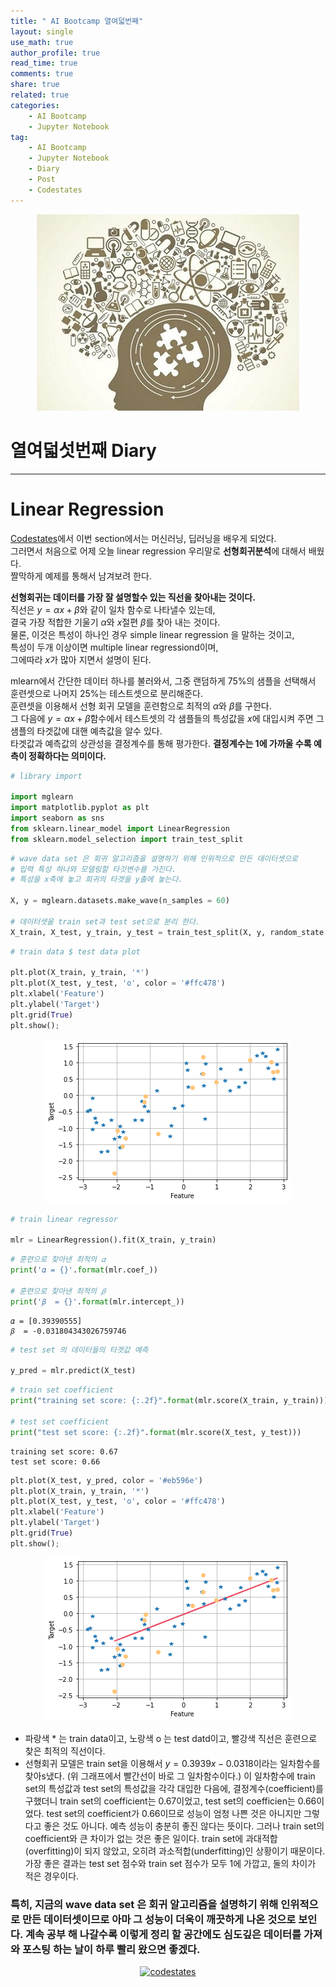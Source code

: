 ```yaml
---
title: " AI Bootcamp 열여덟번째"
layout: single
use_math: true
author_profile: true
read_time: true
comments: true
share: true
related: true
categories:
    - AI Bootcamp
    - Jupyter Notebook
tag:
    - AI Bootcamp
    - Jupyter Notebook
    - Diary
    - Post
    - Codestates
---
```

<p align="center">
  <img src="/assets/img/post/AIbootcamp.jpg" alt="AI Bootcamp"/>
</p>  

# 열여덟섯번째 Diary  
---  
# Linear Regression

[Codestates](https://codestates.com)에서 이번 section에서는 머신러닝, 딥러닝을 배우게 되었다.  
그러면서 처음으로 어제 오늘 linear regression 우리말로 **선형회귀분석**에 대해서 배웠다.  
짤막하게 예제를 통해서 남겨보려  한다.

**선형회귀는 데이터를 가장 잘 설명할수 있는 직선을 찾아내는 것이다.**  
직선은 $y = \alpha x + \beta$와 같이 일차 함수로 나타낼수 있는데,  
결국 가장 적합한 기울기 $\alpha$와 $x$절편 $\beta$를 찾아 내는 것이다.  
물론, 이것은 특성이 하나인 경우 simple linear regression 을 말하는 것이고,  
특성이 두개 이상이면 multiple linear regressiond이며,  
그에따라 $x$가 많아 지면서 설명이 된다.

mlearn에서 간단한 데이터 하나를 불러와서, 그중 랜덤하게 75%의 샘플을 선택해서  
훈련셋으로 나머지 25%는 테스트셋으로 분리해준다.  
훈련셋을 이용해서 선형 회귀 모델을 훈련함으로 최적의 $\alpha$와 $\beta$를 구한다.  
그 다음에  $y = \alpha x + \beta$함수에서 테스트셋의 각 샘플들의 특성값을 $x$에 대입시켜 주면 그 샘플의 타겟값에 대핸 예측값을 알수 있다.  
타겟값과 예측값의 상관성을 결정계수를 통해 평가한다. 
**결정계수는 1에 가까울 수록 예측이 정확하다는 의미이다.**


```python
# library import

import mglearn
import matplotlib.pyplot as plt
import seaborn as sns
from sklearn.linear_model import LinearRegression
from sklearn.model_selection import train_test_split
```


```python
# wave data set 은 회귀 알고리즘을 설명하기 위해 인위적으로 만든 데이터셋으로 
# 입력 특성 하나와 모델링할 타깃변수를 가진다.
# 특성을 x축에 놓고 회귀의 타겟을 y출에 놓는다.

X, y = mglearn.datasets.make_wave(n_samples = 60)

# 데이터셋을 train set과 test set으로 분리 한다.
X_train, X_test, y_train, y_test = train_test_split(X, y, random_state = 42)
```


```python
# train data $ test data plot

plt.plot(X_train, y_train, '*')
plt.plot(X_test, y_test, 'o', color = '#ffc478')
plt.xlabel('Feature')
plt.ylabel('Target')
plt.grid(True)
plt.show();
```


<p align="center">
  <img src="/images/2021-01-29-AIbootcamp18_files/2021-01-29-AIbootcamp18_6_0.png" alt="AI Bootcamp 18"/>
</p>     
   



```python
# train linear regressor

mlr = LinearRegression().fit(X_train, y_train)
```


```python
# 훈련으로 찾아낸 최적의 𝛼
print('𝛼 = {}'.format(mlr.coef_))

# 훈련으로 찾아낸 최적의 𝛽 
print('𝛽  = {}'.format(mlr.intercept_))
```

    𝛼 = [0.39390555]
    𝛽  = -0.031804343026759746
    


```python
# test set 의 데이터들의 타겟값 예측

y_pred = mlr.predict(X_test)
```


```python
# train set coefficient
print("training set score: {:.2f}".format(mlr.score(X_train, y_train))) 

# test set coefficient
print("test set score: {:.2f}".format(mlr.score(X_test, y_test)))
```

    training set score: 0.67
    test set score: 0.66
    


```python
plt.plot(X_test, y_pred, color = '#eb596e')
plt.plot(X_train, y_train, '*')
plt.plot(X_test, y_test, 'o', color = '#ffc478')
plt.xlabel('Feature')
plt.ylabel('Target')
plt.grid(True)
plt.show();
```


    
<p align="center">
  <img src="/images/2021-01-29-AIbootcamp18_files/2021-01-29-AIbootcamp18_11_0.png" alt="AI Bootcamp 18"/>
</p>   
    


* 파랑색 * 는 train data이고, 노랑색 o 는 test datd이고, 빨강색 직선은 훈련으로 찾은 최적의 직선이다.
* 선형회귀 모델은 train set을 이용해서 $y = 0.3939x - 0.0318$이라는 일차함수를 찾아s냈다. (위 그래프에서 빨간선이 바로 그 일차함수이다.) 이 일차함수에 train set의 특성값과 test set의 특성값을 각각 대입한 다음에, 결정계수(coefficient)를 구했더니 train set의 coefficient는 0.67이었고, test set의 coefficien는 0.66이었다. test set의 coefficient가 0.66이므로 성능이 엄청 나쁜 것은 아니지만 그렇다고 좋은 것도 아니다. 예측 성능이 충분히 좋진 않다는 뜻이다. 그러나 train set의 coefficient와 큰 차이가 없는 것은 좋은 일이다. train set에 과대적합(overfitting)이 되지 않았고, 오히려 과소적합(underfitting)인 상황이기 때문이다. 가장 좋은 결과는 test set 점수와 train set 점수가 모두 1에 가깝고, 둘의 차이가 적은 경우이다.  

### 특히, 지금의 wave data set 은 회귀 알고리즘을 설명하기 위해 인위적으로 만든 데이터셋이므로 아마 그 성능이 더욱이 깨끗하게 나온 것으로 보인다. 계속 공부 해 나갈수록 이렇게 정리 할 공간에도 심도깊은 데이터를 가져와 포스팅 하는 날이 하루 빨리 왔으면 좋겠다.

<p align="center">
    <a href="https://codestates.com" target = "_blank">
        <img src="https://i.imgur.com/RDAD11M.png" 
        width="300" height="300"
        alt="codestates"/>
    </a>
</p> 